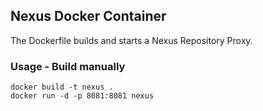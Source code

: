 ## Nexus Docker Container

The Dockerfile builds and starts a Nexus Repository Proxy.

### Usage - Build manually

```
docker build -t nexus .
docker run -d -p 8081:8081 nexus
```
